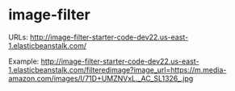 # image-filter

URLs:
http://image-filter-starter-code-dev22.us-east-1.elasticbeanstalk.com/

Example:
http://image-filter-starter-code-dev22.us-east-1.elasticbeanstalk.com/filteredimage?image_url=https://m.media-amazon.com/images/I/71D+UMZNVxL._AC_SL1326_.jpg



